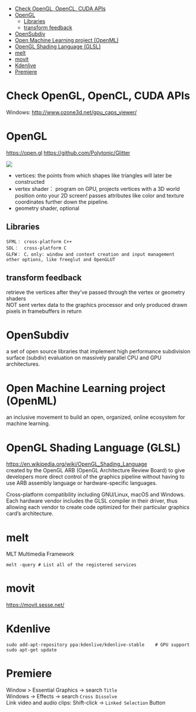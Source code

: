 <!-- TOC -->

- [Check OpenGL, OpenCL, CUDA APIs](#check-opengl-opencl-cuda-apis)
- [OpenGL](#opengl)
    - [Libraries](#libraries)
    - [transform feedback](#transform-feedback)
- [OpenSubdiv](#opensubdiv)
- [Open Machine Learning project (OpenML)](#open-machine-learning-project-openml)
- [OpenGL Shading Language (GLSL)](#opengl-shading-language-glsl)
- [melt](#melt)
- [movit](#movit)
- [Kdenlive](#kdenlive)
- [Premiere](#premiere)

<!-- /TOC -->

# Check OpenGL, OpenCL, CUDA APIs
Windows: http://www.ozone3d.net/gpu_caps_viewer/

# OpenGL
https://open.gl
https://github.com/Polytonic/Glitter

![](https://open.gl/media/img/c2_pipeline.png)

- vertices: the points from which shapes like triangles will later be constructed
- vertex shader： program on GPU, projects vertices with a 3D world position onto your 2D screen! passes attributes like color and texture coordinates further down the pipeline.
- geometry shader, optional

## Libraries
    SFML： cross-platform C++
    SDL：  cross-platform C
    GLFW： C，only: window and context creation and input management
    other options, like freeglut and OpenGLUT

## transform feedback
retrieve the vertices after they've passed through the vertex or geometry shaders  
NOT sent vertex data to the graphics processor and only produced drawn pixels in framebuffers in return

# OpenSubdiv
a set of open source libraries that implement high performance subdivision surface (subdiv) evaluation on massively parallel CPU and GPU architectures. 

# Open Machine Learning project (OpenML)
an inclusive movement to build an open, organized, online ecosystem for machine learning. 

# OpenGL Shading Language (GLSL)
https://en.wikipedia.org/wiki/OpenGL_Shading_Language  
created by the OpenGL ARB (OpenGL Architecture Review Board) to give developers more direct control of the graphics pipeline without having to use ARB assembly language or hardware-specific languages.

Cross-platform compatibility including GNU/Linux, macOS and Windows.  
Each hardware vendor includes the GLSL compiler in their driver, thus allowing each vendor to create code optimized for their particular graphics card’s architecture.

# melt
MLT Multimedia Framework

    melt -query # List all of the registered services

# movit
https://movit.sesse.net/

# Kdenlive
    sudo add-apt-repository ppa:kdenlive/kdenlive-stable    # GPU support
    sudo apt-get update

# Premiere
Window > Essential Graphics -> search `Title`  
Windows -> Effects -> search `Cross Dissolve`  
Link video and audio clips: Shift-click -> `Linked Selection` Button  

